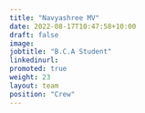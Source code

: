 ```yaml
---
title: "Navyashree MV"
date: 2022-08-17T10:47:58+10:00
draft: false
image: 
jobtitle: "B.C.A Student"
linkedinurl: 
promoted: true
weight: 23
layout: team
position: "Crew"
---
```


